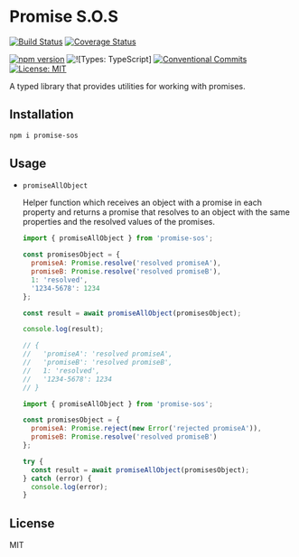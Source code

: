 # Promise S.O.S

[![Build Status](https://travis-ci.com/iarroyo5/promise-sos.svg?branch=master)](https://travis-ci.com/iarroyo5/promise-sos)
[![Coverage Status](https://coveralls.io/repos/github/iarroyo5/promise-sos/badge.svg?branch=master)](https://coveralls.io/github/iarroyo5/promise-sos?branch=master)

[![npm version](https://badge.fury.io/js/promise-sos.svg)](https://badge.fury.io/js/promise-sos)
![![Types: TypeScript]](https://img.shields.io/npm/types/typescript.svg)
[![Conventional Commits](https://img.shields.io/badge/Conventional%20Commits-1.0.0-yellow.svg)](https://conventionalcommits.org)
[![License: MIT](https://img.shields.io/badge/License-MIT-blue.svg)](https://opensource.org/licenses/MIT)
<!-- [![Downloads](https://img.shields.io/npm/dm/promise-sos.svg)](https://www.npmjs.com/package/promise-sos) -->

A typed library that provides utilities for working with promises.

## Installation

```sh
npm i promise-sos
```

## Usage

- `promiseAllObject`

  Helper function which receives an object with a promise in each property and returns a promise that resolves to an object with the same properties and the resolved values of the promises.

  ```js
  import { promiseAllObject } from 'promise-sos';

  const promisesObject = {
    promiseA: Promise.resolve('resolved promiseA'),
    promiseB: Promise.resolve('resolved promiseB'),
    1: 'resolved',
    '1234-5678': 1234
  };

  const result = await promiseAllObject(promisesObject);

  console.log(result);

  // {
  //   'promiseA': 'resolved promiseA',
  //   'promiseB': 'resolved promiseB',
  //   1: 'resolved',
  //   '1234-5678': 1234
  // }
  ```

  ```js
  import { promiseAllObject } from 'promise-sos';

  const promisesObject = {
    promiseA: Promise.reject(new Error('rejected promiseA')),
    promiseB: Promise.resolve('resolved promiseB')
  };

  try {
    const result = await promiseAllObject(promisesObject);
  } catch (error) {
    console.log(error);
  }
  ```

## License

MIT
